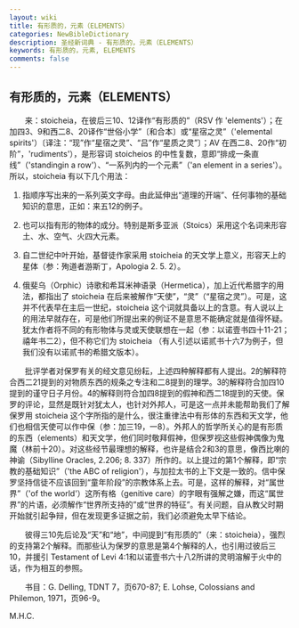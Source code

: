 ```yaml
---
layout: wiki
title: 有形质的，元素（ELEMENTS）
categories: NewBibleDictionary
description: 圣经新词典 - 有形质的，元素（ELEMENTS）
keywords: 有形质的，元素, ELEMENTS
comments: false
---
```


## 有形质的，元素（ELEMENTS）

　　来：stoicheia，在彼后三10、12译作“有形质的”（RSV 作 'elements'）；在加四3、9和西二8、20译作“世俗小学”〔和合本〕或“星宿之灵”（'elemental spirits'）〔译注：“现”作“星宿之灵”、“吕”作“星质之灵”〕；AV 在西二8、20作“初阶”，'rudiments'），是形容词 stoicheios 的中性复数，意即“排成一条直线”（'standingin a row'）、“一系列内的一个元素”（'an element in a series'）。所以，stoicheia 有以下几个用法：

1. 指顺序写出来的一系列英文字母。由此延伸出“道理的开端”、任何事物的基础知识的意思，正如：来五12的例子。

2. 也可以指有形的物体的成分。特别是斯多亚派（Stoics）采用这个名词来形容土、水、空气、火四大元素。

3. 自二世纪中叶开始，基督徒作家采用 stoicheia 的天文学上意义，形容天上的星体（参：殉道者游斯丁，Apologia 2. 5. 2）。

4. 俄斐乌（Orphic）诗歌和希耳米神语录（Hermetica），加上近代希腊字的用法，都指出了 stoicheia 在后来被解作“天使”，“灵”（“星宿之灵”）。可是，这并不代表早在主后一世纪，stoicheia 这个词就具备以上的含意。有人说以上的用法早就存在，可是他们所提出来的例证不是意思不能确定就是值得怀疑。犹太作者将不同的有形物体与灵或天使联想在一起（参：以诺壹书四十11-21；禧年书二2），但不称它们为 stoicheia （有人引述以诺贰书十六7为例子，但我们没有以诺贰书的希腊文版本）。

　　批评学者对保罗有关的经文意见纷耘，上述四种解释都有人提出。2的解释符合西二21提到的对物质东西的规条之专注和二8提到的理学。3的解释符合加四10提到的谨守日子月份。4的解释则符合加四8提到的假神和西二18提到的天使。保罗的评论，显然是既针对犹太人，也针对外邦人，可是这一点并未能帮助我们了解保罗用 stoicheia 这个字所指的是什么，很注重律法中有形体的东西和天文学，他们也相信天使可以作中保（参：加三19，一8）。外邦人的哲学所关心的是有形质的东西（elements）和天文学，他们同时敬拜假神，但保罗视这些假神偶像为鬼魔（林前十20）。对这些经节最理想的解释，也许是结合2和3的意思，像西比喇的神谕（Sibylline Oracles, 2.206; 8. 337）所作的。以上提过的第1个解释，即“宗教的基础知识”（'the ABC of religion'），与加拉太书的上下文是一致的。信中保罗坚持信徒不应该回到“童年阶段”的宗教体系上去。可是，这样的解释，对“属世界”（'of the world'）这所有格（genitive care）的字眼有强解之嫌，而这“属世界”的片语，必须解作“世界所支持的”或“世界的特征”。有关问题，自从教父时期开始就引起争辩，但在发现更多证据之前，我们必须避免太早下结论。

　　彼得三10先后论及“天”和“地”，中间提到“有形质的”（来：stoicheia），强烈的支持第2个解释。而那些认为保罗的意思是第4个解释的人，也引用过彼后三10，并援引 Testament of Levi 4:1和以诺壹书六十八2所讲的灵明溶解于火中的话，作为相互的参照。

　　书目：G. Delling, TDNT 7，页670-87; E. Lohse, Colossians and Philemon, 1971，页96-9。

M.H.C.








